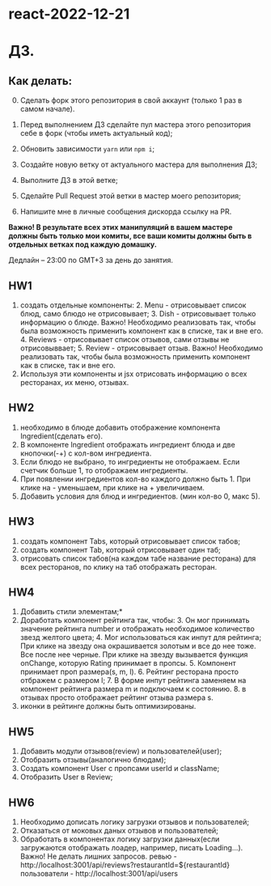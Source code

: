 # react-2022-12-21
# ДЗ.

## Как делать:

0. Сделать форк этого репозитория в свой аккаунт (только 1 раз в самом начале).

1. Перед выполнением ДЗ сделайте пул мастера этого репозитория себе в форк (чтобы иметь актуальный код);
2. Обновить зависимости `yarn` или `npm i`;
3. Создайте новую ветку от актуального мастера для выполнения ДЗ;
4. Выполните ДЗ в этой ветке;
5. Сделайте Pull Request этой ветки в мастер моего репозитория;
6. Напишите мне в личные сообщения дискорда ссылку на PR.

**Важно! В результате всех этих манипуляций в вашем мастере должны быть только мои комиты, все ваши комиты должны быть в отдельных ветках под каждую домашку.**

Дедлайн – 23:00 по GMT+3 за день до занятия.


## HW1
1. создать отдельные компоненты:
   2. Menu - отрисовывает список блюд, само блюдо не отрисовывает;
   3. Dish - отрисовывает только информацию о блюде. Важно! Необходимо реализовать так, чтобы была возможность применить компонент как в списке, так и вне его.
   4. Reviews - отрисовывает список отзывов, сами отзывы не отрисовыввает;
   5. Review - отрисовывает отзыв. Важно! Необходимо реализовать так, чтобы была возможность применить компонент как в списке, так и вне его.
2. Используя эти компоненты и jsx отрисовать информацию о всех ресторанах, их меню, отзывах.

## HW2
1. необходимо в блюде добавить отображение компонента Ingredient(сделать его).
2. В компоненте Ingredient отображать ингредиент блюда и две кнопочки(-+) с кол-вом ингредиента.
3. Если блюдо не выбрано, то ингредиенты не отображаем. Если счетчик больше 1, то отображаем ингредиенты.
4. При появлении ингредиентов кол-во каждого должно быть 1. При клике на - уменьшаем, при клике на + увеличиваем.
5. Добавить условия для блюд и ингредиентов. (мин кол-во 0, макс 5).

## HW3
1. создать компонент Tabs, который отрисовывает список табов;
2. создать компонент Tab, который отрисовывает один таб;
3. отрисовать список табов(на каждом табе название ресторана) для всех ресторанов, по клику на таб отображать ресторан.

## HW4
1. Добавить стили элементам;*
2. Доработать компонент рейтинга так, чтобы:
   3. Он мог принимать значение рейтинга number и отображать необходимое количество звезд желтого цвета;
   4. Мог использоваться как инпут для рейтинга; При клике на звезду она окрашивается золотым и все до нее тоже. Все после нее черные. При клике на звезду вызывается функция onChange, которую Rating принимает в пропсы.
   5. Компонент принимает проп размера(s, m, l). 
   6. Рейтинг ресторана просто отбражем с размером l;
   7. В форме инпут рейтинга заменяем на компонент рейтинга размера m и подключаем к состоянию.
   8. в отзывах просто отображает рейтинг отзыва размера s.
9. иконки в рейтинге должны быть оптимизированы.

## HW5
1. Добавить модули отзывов(review) и пользователей(user);
2. Отобразить отзывы(аналогично блюдам);
3. Создать компонент User с пропсами userId и className;
4. Отобразить User в Review;

## HW6
1. Необходимо дописать логику загрузки отзывов и пользователей;
2. Отказаться от моковых даных отзывов и пользователей;
3. Обработать в компонентах логику загрузки данных(если загружаются отображать лоадер, например, писать Loading...).
Важно! Не делать лишних запросов.
ревью - http://localhost:3001/api/reviews?restaurantId=${restaurantId}
пользователи - http://localhost:3001/api/users